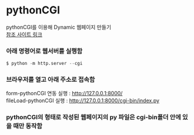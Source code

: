 # pythonCGI

pythonCGI를 이용해 Dynamic 웹페이지 만들기  
[참조 사이트 링크](https://dzone.com/articles/python-simple-http-server-with-cgi-scripts-enabled)  

### 아래 명령어로 웹서버를 실행함  
```python
$ python -m http.server --cgi
```

### 브라우저를 열고 아래 주소로 접속함  
form-pythonCGI 연동 실행 : http://127.0.0.1:8000/  
fileLoad-pythonCGI 실행 : http://127.0.0.1:8000/cgi-bin/index.py  

### pythonCGI의 형태로 작성된 웹페이지의 py 파일은 cgi-bin폴더 안에 있을 때만 동작함  

